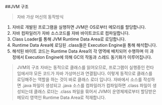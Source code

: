 ##JVM 구조

> 자바 가상 머신의 동작방식
1. 자바로 개발된 프로그램을 실행하면 JVM은 OS로부터 메모리를 할당합니다.
2. 자바 컴파일러가 자바 소스코드를 자바 바이트코드로 컴파일합니다.
3. Class Loader를 통해 JVM Runtime Data Area로 로딩합니다.
4. Runtime Data Area에 로딩된 .class들은 Execution Engine을 통해 해석합니다.
5. 해석된 바이트 코드는 Runtime Data Area의 각 영역에 배치되어 수행하며 이 과정에서 Execution Engine에 의해 GC의 작동과 스레드 동기화가 이루어집니다.

> JVM의 구조
자바는 동적으로 클래스를 읽어오므로, 프로그램이 실행중인 런타임에서야 모든 코드가 자바 가상머신과 연결됩니다.
이렇게 동적으로 클래스를 로딩해주는 역할을 하는 것이 바로 클래스 로더 입니다.
자바에서 소스를 작성하면 .java 파일이 생성되고 .java 소스를 컴파일러가 컴파일하면 .class 파일이 생성되는데 클래스 로더는 .class 파일을 묶어서 JVM이 운영체제로부터
할당받은 메모리 영역인 Runtime Data Area로 적재합니다.

>
